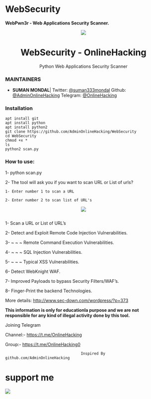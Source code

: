 WebSecurity
========

**WebPwn3r - Web Applications Security Scanner.**

<p align="center">
  <img src="https://i.pinimg.com/originals/06/14/57/06145768bc2556520df223f88d7a971a.jpg">  
</p>

<h1 align="center">WebSecurity - OnlineHacking</h1>
<p align="center">
  Python  Web Applications Security Scanner
</p>

### MAINTAINERS
* **SUMAN MONDAL**| 
Twitter: <a href="https://twitter.com/suman333mondal">@suman333mondal</a>
Github: <a href="https://github.com/AdminOnlineHacking">@AdminOnlineHacking</a>
Telegram: <a href="https://t.me/OnlineHacking">@OnlineHacking</a>

### Installation

```
apt install git
apt install python
apt install python2 
git clone https://github.com/AdminOnlineHacking/WebSecurity
cd WebSecurity
chmod +x *
ls
python2 scan.py
```

### How to use:

1- python scan.py

2- The tool will ask you if you want to scan URL or List of urls?

    1- Enter number 1 to scan a URL
    
    2- Enter number 2 to scan list of URL's
    

<p align="center">
  <img src="https://i.pinimg.com/originals/0a/3c/40/0a3c402e999d63a056d7f263063a8e57.png">  
</p>


<p align="center">
  <img src="">  
</p>

1- Scan a URL or List of URL’s

2- Detect and Exploit Remote Code  Injection Vulnerabilities.

3- ~ ~ ~ Remote Command  Execution Vulnerabilities.

4- ~ ~ ~ SQL Injection Vulnerabilities.

5- ~ ~ ~ Typical XSS Vulnerabilities.

6- Detect WebKnight WAF.

7- Improved Payloads to bypass Security Filters/WAF’s.

8- Finger-Print the backend Technologies.

More details: http://www.sec-down.com/wordpress/?p=373

**This information is only for educationla purpose and we are not responsible for any kind of illegal activity done by this tool.**

Joining Telegram 

Channel:- https://t.me/OnlineHacking

Group:- https://t.me/OnlineHacking0

                                      Inspired By github.com/AdminOnlineHacking

# support me

<a href="https://t.me/OnlineHacking"><img src="https://img.shields.io/badge/telegram-Ms.Suman || OnlineHacking-blue.svg">

